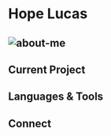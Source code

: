 # Hope Lucas

## ![about-me](https://user-images.githubusercontent.com/88760123/159394240-a6a15fe6-323b-44a3-afab-21192108bef6.svg)

## Current Project

## Languages & Tools

## Connect
